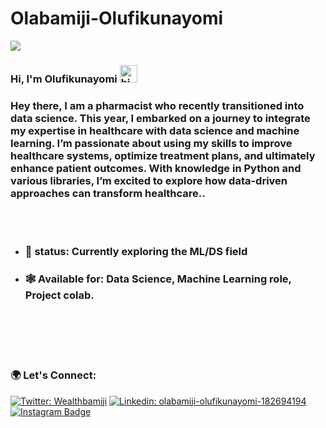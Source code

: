 # Olabamiji-Olufikunayomi
<p>
<img src ="https://komarev.com/ghpvc/?username=OlabamijiOlufukinayomi&label=Visitors&color=blue&style=plastic"/>
</p>

### Hi, I'm Olufikunayomi <img src="https://emoji.slack-edge.com/T02HBS55FCG/cool-doge/aa3c8fd9037a0604.gif" width="28" alt="hi">
<div>
 <h3>Hey there, I am a pharmacist who recently transitioned into data science. This year, I embarked on a journey to integrate my expertise in healthcare with data science and machine learning. I’m passionate about using my skills to improve healthcare systems, optimize treatment plans, and ultimately enhance patient outcomes. With knowledge in Python and various libraries, I’m excited to explore how data-driven approaches can transform healthcare..</h3>
</div>
<br>
<br>

- ### 🌱 status: Currently exploring the ML/DS field
- ### 🕸 Available for: Data Science, Machine Learning role, Project colab.
<br>
<br>


<br>
<br>

### 🌍 Let's Connect: 

[![Twitter: Wealthbamiji](https://img.shields.io/twitter/follow/wealthbamiji?style=social)](https://twitter.com/wealthbamiji)
[![Linkedin: olabamiji-olufikunayomi-182694194](https://img.shields.io/badge/-olabamiji-olufikunayomi-182694194-blue?style=flat-square&logo=Linkedin&logoColor=white&link=https://www.linkedin.com/in/olabamiji-olufikunayomi-182694194/)](https://www.linkedin.com/in/Olabamiji-olufikunayomi-182694194/)
[![Instagram Badge](https://img.shields.io/badge/-@Olufikunayomi_-e84393?style=flat&labelColor=e84393&logo=instagram&logoColor=white)](https://instagram.com/Olufikunayomi_)


<br><br>

  

